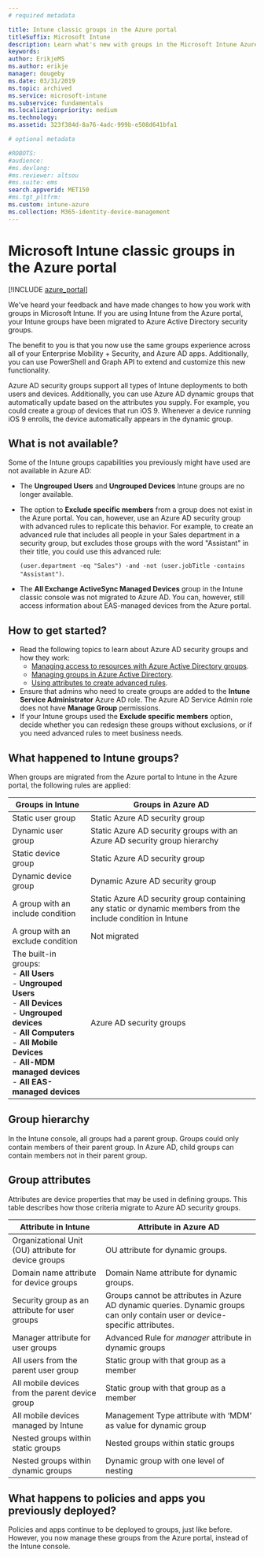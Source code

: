 ```yaml
---
# required metadata

title: Intune classic groups in the Azure portal
titleSuffix: Microsoft Intune
description: Learn what's new with groups in the Microsoft Intune Azure portal.
keywords:
author: ErikjeMS
ms.author: erikje
manager: dougeby
ms.date: 03/31/2019
ms.topic: archived
ms.service: microsoft-intune
ms.subservice: fundamentals
ms.localizationpriority: medium
ms.technology:
ms.assetid: 323f384d-8a76-4adc-999b-e508d641bfa1

# optional metadata

#ROBOTS:
#audience:
#ms.devlang:
#ms.reviewer: altsou
#ms.suite: ems
search.appverid: MET150
#ms.tgt_pltfrm:
ms.custom: intune-azure
ms.collection: M365-identity-device-management
---
```


# Microsoft Intune classic groups in the Azure portal

[!INCLUDE [azure_portal](../includes/azure_portal.md)]

We've heard your feedback and have made changes to how you work with groups in Microsoft Intune.
If you are using Intune from the Azure portal, your Intune groups have been migrated to Azure Active Directory security groups.

The benefit to you is that you now use the same groups experience across all of your Enterprise Mobility + Security, and Azure AD apps. Additionally, you can use PowerShell and Graph API to extend and customize this new functionality.

Azure AD security groups support all types of Intune deployments to both users and devices. Additionally, you can use Azure AD dynamic groups that automatically update based on the attributes you supply. For example, you could create a group of devices that run iOS 9. Whenever a device running iOS 9 enrolls, the device automatically appears in the dynamic group.

## What is not available?

Some of the Intune groups capabilities you previously might have used are not available in Azure AD:

- The **Ungrouped Users** and **Ungrouped Devices** Intune groups are no longer available.
- The option to **Exclude specific members** from a group does not exist in the Azure portal. You can, however, use an Azure AD security group with advanced rules to replicate this behavior. For example, to create an advanced rule that includes all people in your Sales department in a security group, but excludes those groups with the word "Assistant" in their title, you could use this advanced rule:

  `(user.department -eq "Sales") -and -not (user.jobTitle -contains "Assistant")`.
- The **All Exchange ActiveSync Managed Devices** group in the Intune classic console was not migrated to Azure AD. You can, however, still access information about EAS-managed devices from the Azure portal.

## How to get started?

- Read the following topics to learn about Azure AD security groups and how they work:
  - [Managing access to resources with Azure Active Directory groups](https://azure.microsoft.com/documentation/articles/active-directory-manage-groups/).
  - [Managing groups in Azure Active Directory](https://azure.microsoft.com/documentation/articles/active-directory-accessmanagement-manage-groups/).
  - [Using attributes to create advanced rules](https://azure.microsoft.com/documentation/articles/active-directory-accessmanagement-groups-with-advanced-rules/).
- Ensure that admins who need to create groups are added to the **Intune Service Administrator** Azure AD role. The Azure AD Service Admin role does not have **Manage Group** permissions.
- If your Intune groups used the **Exclude specific members**  option, decide whether you can redesign these groups without exclusions, or if you need advanced rules to meet business needs.


## What happened to Intune groups?
When groups are migrated from the Azure portal to Intune in the Azure portal, the following rules are applied:

| Groups in Intune|Groups in Azure AD|
|-----------------------------------------------------------------------|-------------------------------------------------------------|
|Static user group|Static Azure AD security group|
|Dynamic user group|Static Azure AD security groups with an Azure AD security group hierarchy|
|Static device group|Static Azure AD security group|
|Dynamic device group|Dynamic Azure AD security group|
|A group with an include condition|Static Azure AD security group containing any static or dynamic members from the include condition in Intune|
|A group with an exclude condition|Not migrated|
|The built-in groups:<br>- **All Users**<br>- **Ungrouped Users**<br>- **All Devices**<br>- **Ungrouped devices**<br>- **All Computers**<br>- **All Mobile Devices**<br>- **All-MDM managed devices**<br>- **All EAS-managed devices**|Azure AD security groups|

## Group hierarchy

In the Intune console, all groups had a parent group. Groups could only contain members of their parent group. In Azure AD, child groups can contain members not in their parent group.

## Group attributes
Attributes are device properties that may be used in defining groups. This table describes how those criteria migrate to Azure AD security groups.

| Attribute in Intune|Attribute in Azure AD|
|-----------------------------------------------------------------------|-------------------------------------------------------------|
|Organizational Unit (OU) attribute for device groups|OU attribute for dynamic groups.|
|Domain name attribute for device groups|Domain Name attribute for dynamic groups.|
|Security group as an attribute for user groups|Groups cannot be attributes in Azure AD dynamic queries. Dynamic groups can only contain user or device-specific attributes.|
|Manager attribute for user groups|Advanced Rule for *manager* attribute in dynamic groups|
|All users from the parent user group|Static group with that group as a member|
|All mobile devices from the parent device group|Static group with that group as a member|
|All mobile devices managed by Intune|Management Type attribute with ‘MDM’ as value for dynamic group|
|Nested groups within static groups |Nested groups within static groups|
|Nested groups within dynamic groups|Dynamic group with one level of nesting|

## What happens to policies and apps you previously deployed?

Policies and apps continue to be deployed to groups, just like before. However, you now manage these groups from the Azure portal, instead of the Intune console.
